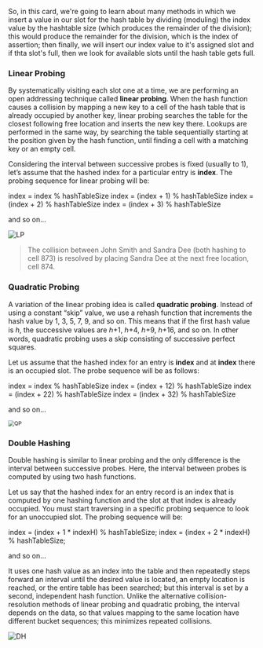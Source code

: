 So, in this card, we're going to learn about many methods in which we insert a value in our slot for the hash table by dividing (moduling) the index value by the hashtable size (which produces the remainder of the division); this would produce the remainder for the division, which is the index of assertion; then finally, we will insert our index value to it's assigned slot and if thta slot's full, then we look for available slots until the hash table gets full.

### Linear Probing

By systematically visiting each slot one at a time, we are performing an open addressing technique called **linear probing**. When the hash function causes a collision by mapping a new key to a cell of the hash table that is already occupied by another key, linear probing searches the table for the closest following free location and inserts the new key there. Lookups are performed in the same way, by searching the table sequentially starting at the position given by the hash function, until finding a cell with a matching key or an empty cell. 

Considering the interval between successive probes is fixed (usually to 1), let’s assume that the hashed index for a particular entry is **index**. The probing sequence for linear probing will be:

index = index % hashTableSize
index = (index + 1) % hashTableSize
index = (index + 2) % hashTableSize
index = (index + 3) % hashTableSize 

and so on...

![LP](https://upload.wikimedia.org/wikipedia/commons/thumb/9/90/HASHTB12.svg/600px-HASHTB12.svg.png)

> The collision between John Smith and Sandra Dee (both hashing to cell 873) is resolved by placing Sandra Dee at the next free location, cell 874.



### Quadratic Probing

A variation of the linear probing idea is called **quadratic probing**. Instead of using a constant “skip” value, we use a rehash function that increments the hash value by 1, 3, 5, 7, 9, and so on. This means that if the first hash value is *h*, the successive values are ℎ+1, ℎ+4, ℎ+9, ℎ+16, and so on. In other words, quadratic probing uses a skip consisting of successive perfect squares.

Let us assume that the hashed index for an entry is **index** and at **index** there is an occupied slot. The probe sequence will be as follows:

index = index % hashTableSize
index = (index + 12) % hashTableSize
index = (index + 22) % hashTableSize
index = (index + 32) % hashTableSize

and so on...

<img src="https://slideplayer.com/slide/3869765/13/images/33/Quadratic+Probing+In+quadratic+probing%2C+f+is+a+quadratic+function+of+i%2C+typically+f%28i%29+%3D+i2..jpg" alt="QP" style="zoom:77%;" />



### Double Hashing

Double hashing is similar to linear probing and the only difference is the interval between successive probes. Here, the interval between probes is computed by using two hash functions.

Let us say that the hashed index for an entry record is an index that is computed by one hashing function and the slot at that index is already occupied. You must start traversing in a specific probing sequence to look for an unoccupied slot. The probing sequence will be:

index = (index + 1 * indexH) % hashTableSize;
index = (index + 2 * indexH) % hashTableSize;

and so on…

It uses one hash value as an index into the table and then repeatedly steps forward an interval until the desired value is located, an empty location is reached, or the entire table has been searched; but this interval is set by a second, independent hash function. Unlike the alternative collision-resolution methods of linear probing and quadratic probing, the interval depends on the data, so that values mapping to the same location have different bucket sequences; this minimizes repeated collisions.

![DH](https://courses.cs.washington.edu/courses/cse326/00wi/handouts/lecture16/img025.gif)
